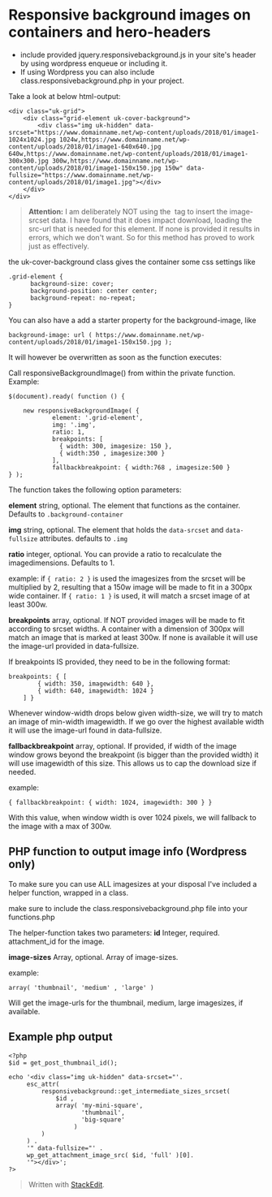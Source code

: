 

Responsive background images on containers and hero-headers
===========================================================

 - include provided jquery.responsivebackground.js in your site's header by using wordpress enqueue or including it.
 - If using Wordpress you can also include class.responsivebackground.php in your project.

Take a look at below html-output:

    <div class="uk-grid">
	    <div class="grid-element uk-cover-background">
		    <div class="img uk-hidden" data-srcset="https://www.domainname.net/wp-content/uploads/2018/01/image1-1024x1024.jpg 1024w,https://www.domainname.net/wp-content/uploads/2018/01/image1-640x640.jpg 640w,https://www.domainname.net/wp-content/uploads/2018/01/image1-300x300.jpg 300w,https://www.domainname.net/wp-content/uploads/2018/01/image1-150x150.jpg 150w" data-fullsize="https://www.domainname.net/wp-content/uploads/2018/01/image1.jpg"></div>
	    </div>
    </div>

> **Attention:** I am deliberately NOT using the <img> tag to insert the image-srcset data. I have found that it does impact download, loading  the src-url that is needed for this element. If none is provided it
results in errors, which we don't want. So for this method has proved
to work just as effectively.

the uk-cover-background class gives the container some css settings like

    .grid-element {
          background-size: cover;
          background-position: center center;
          background-repeat: no-repeat;
    }

You can also have a add a starter property for the background-image, like

    background-image: url ( https://www.domainname.net/wp-content/uploads/2018/01/image1-150x150.jpg );
It will however be overwritten as soon as the function executes:

Call responsiveBackgroundImage() from within the private function. Example:

    $(document).ready( function () {

        new responsiveBackgroundImage( {
                element: '.grid-element',
                img: '.img',
                ratio: 1,
                breakpoints: [
                  { width: 300, imagesize: 150 },
                  { width:350 , imagesize:300 }
                ],
                fallbackbreakpoint: { width:768 , imagesize:500 }
    } );

  The function takes the following option parameters:

  **element**
string, optional.  The element that functions as the container. Defaults to `.background-container`

  **img**
string, optional.  The element that holds the `data-srcset` and `data-fullsize` attributes. defaults to `.img`

**ratio**
integer, optional. You can provide a ratio to recalculate the imagedimensions. Defaults to 1.

example: if `{ ratio: 2 }` is used the imagesizes from the srcset will be multiplied by 2, resulting that a 150w image will be made to fit in a 300px wide container. If `{ ratio: 1 }` is used, it will match a srcset image of at least 300w.

**breakpoints**
array, optional. If NOT provided images will be made to fit according to srcset widths. A container with a dimension of 300px will match an image that is marked at least 300w. If none is available it will use the image-url provided in data-fullsize.

If breakpoints IS provided, they need to be in the following format:

    breakpoints: { [
		    { width: 350, imagewidth: 640 },
		    { width: 640, imagewidth: 1024 }
	    ] }
Whenever window-width drops below given width-size, we will try to match an image of min-width imagewidth. If we go over the highest available width it will use the image-url found in data-fullsize.

**fallbackbreakpoint**
array, optional. If provided, if width of the image window grows beyond the breakpoint (is bigger than the provided width) it will use imagewidth of this size. This allows us to cap the download size if needed.

example:

    { fallbackbreakpoint: { width: 1024, imagewidth: 300 } }
With this value, when window width is over 1024 pixels, we will fallback to the image with a max of 300w.

PHP function to output image info (Wordpress only)
----------------------------------
To make sure you can use ALL imagesizes at your disposal I've included a helper function, wrapped in a class.

make sure to include the class.responsivebackground.php file into your functions.php

The helper-function takes two parameters:
**id**
Integer, required. attachment_id for the image.

**image-sizes**
Array, optional. Array of image-sizes.

example:

    array( 'thumbnail', 'medium' , 'large' )

Will get the image-urls for the thumbnail, medium, large imagesizes, if available.

Example php output
------------------

    <?php
    $id = get_post_thumbnail_id();

    echo '<div class="img uk-hidden" data-srcset="'.
	     esc_attr(
		     responsivebackground::get_intermediate_sizes_srcset(
			     $id ,
			     array( 'my-mini-square',
					    'thumbnail',
					    'big-square'
					  )
			 )
		 ) .
		 '" data-fullsize="' .
		 wp_get_attachment_image_src( $id, 'full' )[0].
		 '"></div>';
	?>

> Written with [StackEdit](https://stackedit.io/).



